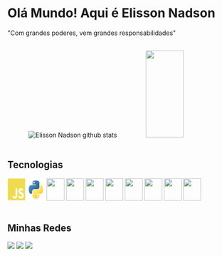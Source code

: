 <h1>Olá Mundo! Aqui é Elisson Nadson</h1>

<p>"Com grandes poderes, vem grandes responsabilidades"</p>

<br>


<div align="center">

  <img width="49%" height="195px" src="https://github-readme-stats.vercel.app/api?username=ElissonNadson&show_icons=true&count_private=true&hide_border=true&title_color=7F3ACE&icon_color=7F3ACE&text_color=ffff&bg_color=0d1117" alt="Elisson Nadson github stats" /> 
  <img width="41%" height="195px" src="https://github-readme-stats.vercel.app/api/top-langs/?username=ElissonNadson&layout=compact&hide_border=true&title_color=7F3ACE&text_color=ffff&bg_color=0d1117" />
</div>
  <br>

<h2>Tecnologias</h2>

<div>
  <img  alt="Js" height="50"width="40" src="https://raw.githubusercontent.com/devicons/devicon/master/icons/javascript/javascript-plain.svg">
  <img  alt="Python" height="50"width="40" src="https://raw.githubusercontent.com/devicons/devicon/master/icons/python/python-original.svg">
  <img  alt="" height="50"width="40"src="https://cdn.jsdelivr.net/gh/devicons/devicon/icons/mysql/mysql-original.svg" />
  <img  alt="" height="50"width="40" src="https://cdn.jsdelivr.net/gh/devicons/devicon/icons/c/c-original.svg" />
  <img  alt="" height="50"width="40" src="https://cdn.jsdelivr.net/gh/devicons/devicon/icons/github/github-original.svg" />
  <img  alt="" height="50"width="40" src="https://cdn.jsdelivr.net/gh/devicons/devicon/icons/vscode/vscode-original.svg" />
  <img  alt="" height="50"width="40" src="https://cdn.jsdelivr.net/gh/devicons/devicon/icons/figma/figma-original.svg" />
  <img  alt="" height="50"width="40" src="https://cdn.jsdelivr.net/gh/devicons/devicon/icons/git/git-original.svg" />
  <img alt="" height="50" width="40" src="https://cdn.jsdelivr.net/gh/devicons/devicon/icons/godot/godot-original-wordmark.svg" />
  <img alt="" height="50" width="40" src="https://cdn.jsdelivr.net/gh/devicons/devicon/icons/godot/godot-original.svg" />

</div>
  <br>

  <h2>Minhas Redes</h2>

<div>
<a href="https://www.instagram.com/nadsonnodachi" target="_blank"><img src="https://img.shields.io/badge/-Instagram-%23E4405F?style=for-the-badge&logo=instagram&logoColor=white" target="_blank"></a>
<a href="https://www.linkedin.com/in/elissonmarques" target="_blank"><img src="https://img.shields.io/badge/-LinkedIn-%230077B5?style=for-the-badge&logo=linkedin&logoColor=white" target="_blank"></a> 
<a href="nadsonnodachi@gmail.com" target="_blank"><img src="https://img.shields.io/badge/Gmail-D14836?style=for-the-badge&logo=gmail&logoColor=white" target="_blank"></a> 
</div>
